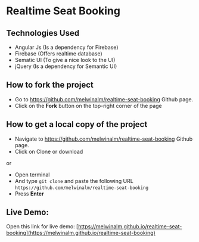 # Realtime Seat Booking

## Technologies Used

   - Angular Js (Is a dependency for Firebase)
   - Firebase (Offers realtime database)
   - Sematic UI (To give a nice look to the UI)
   - jQuery (Is a dependency for Semantic UI)

## How to fork the project

   - Go to https://github.com/melwinalm/realtime-seat-booking Github page.
   - Click on the **Fork** button on the top-right corner of the page

## How to get a local copy of the project

   - Navigate to https://github.com/melwinalm/realtime-seat-booking Github page.
   - Click on Clone or download
  
or

   - Open terminal
   - And type `git clone` and paste the following URL `https://github.com/melwinalm/realtime-seat-booking`
   - Press **Enter**

## Live Demo:

Open this link for live demo: [https://melwinalm.github.io/realtime-seat-booking](https://melwinalm.github.io/realtime-seat-booking)
